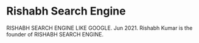# Rishabh Search Engine
RISHABH SEARCH ENGINE LIKE GOOGLE.
Jun 2021. Rishabh Kumar is the founder of RISHABH SEARCH ENGINE.
